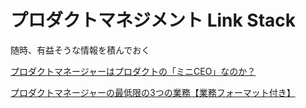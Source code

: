 # プロダクトマネジメント Link Stack

随時、有益そうな情報を積んでおく

[プロダクトマネージャーはプロダクトの「ミニCEO」なのか？](https://productzine.jp/article/detail/158)

[プロダクトマネージャーの最低限の3つの業務【業務フォーマット付き】](https://note.com/geshi1/n/nc6147de7ba7c)